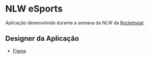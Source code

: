# NLW eSports

Aplicação desenvolvida durante a semana da NLW da [Rocketseat](https://www.rocketseat.com.br/)

## Designer da Aplicação
- [Figma](https://www.figma.com/community/file/1150897317533332617)
